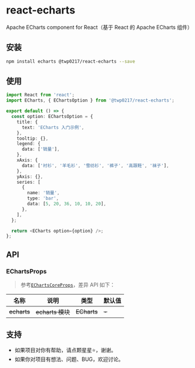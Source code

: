 # react-echarts

Apache ECharts component for React（基于 React 的 Apache ECharts 组件）

## 安装

```bash
npm install echarts @twp0217/react-echarts --save
```

## 使用

```typescript
import React from 'react';
import ECharts, { EChartsOption } from '@twp0217/react-echarts';

export default () => {
  const option: EChartsOption = {
    title: {
      text: 'ECharts 入门示例',
    },
    tooltip: {},
    legend: {
      data: ['销量'],
    },
    xAxis: {
      data: ['衬衫', '羊毛衫', '雪纺衫', '裤子', '高跟鞋', '袜子'],
    },
    yAxis: {},
    series: [
      {
        name: '销量',
        type: 'bar',
        data: [5, 20, 36, 10, 10, 20],
      },
    ],
  };

  return <ECharts option={option} />;
};
```

## API

### EChartsProps

> 参考[`EChartsCoreProps`](https://github.com/twp0217/react-echarts/tree/main/packages/echarts/README.md)，差异 API 如下：

| 名称        | 说明             | 类型        | 默认值 |
| ----------- | ---------------- | ----------- | ------ |
| ~~echarts~~ | ~~echarts 模块~~ | ~~ECharts~~ | ~~-~~  |

## 支持

- 如果项目对你有帮助，请点颗星星:star:，谢谢。
- 如果你对项目有想法、问题、BUG，欢迎讨论。
